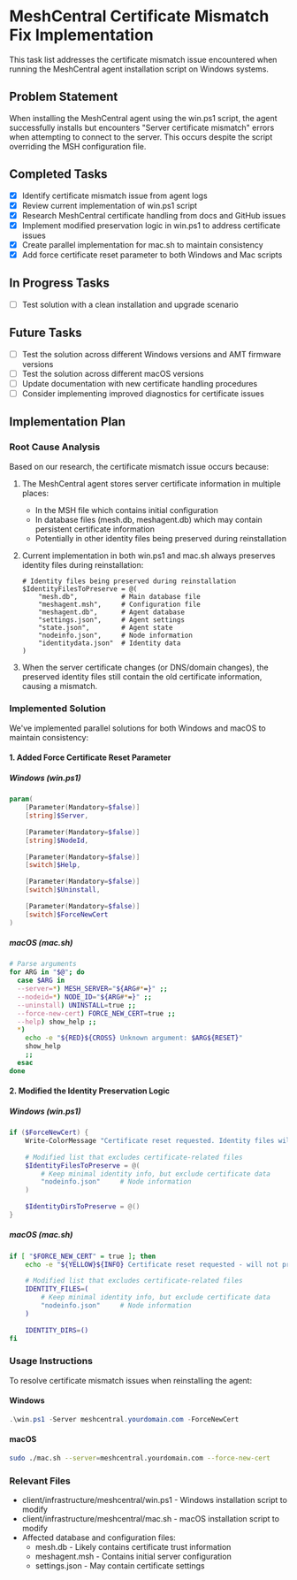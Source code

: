 # MeshCentral Certificate Mismatch Fix Implementation

This task list addresses the certificate mismatch issue encountered when running the MeshCentral agent installation script on Windows systems.

## Problem Statement

When installing the MeshCentral agent using the win.ps1 script, the agent successfully installs but encounters "Server certificate mismatch" errors when attempting to connect to the server. This occurs despite the script overriding the MSH configuration file.

## Completed Tasks

- [x] Identify certificate mismatch issue from agent logs
- [x] Review current implementation of win.ps1 script
- [x] Research MeshCentral certificate handling from docs and GitHub issues
- [x] Implement modified preservation logic in win.ps1 to address certificate issues
- [x] Create parallel implementation for mac.sh to maintain consistency
- [x] Add force certificate reset parameter to both Windows and Mac scripts

## In Progress Tasks

- [ ] Test solution with a clean installation and upgrade scenario

## Future Tasks

- [ ] Test the solution across different Windows versions and AMT firmware versions
- [ ] Test the solution across different macOS versions
- [ ] Update documentation with new certificate handling procedures
- [ ] Consider implementing improved diagnostics for certificate issues

## Implementation Plan

### Root Cause Analysis

Based on our research, the certificate mismatch issue occurs because:

1. The MeshCentral agent stores server certificate information in multiple places:
   - In the MSH file which contains initial configuration
   - In database files (mesh.db, meshagent.db) which may contain persistent certificate information
   - Potentially in other identity files being preserved during reinstallation

2. Current implementation in both win.ps1 and mac.sh always preserves identity files during reinstallation:
   ```
   # Identity files being preserved during reinstallation
   $IdentityFilesToPreserve = @(
       "mesh.db",           # Main database file
       "meshagent.msh",     # Configuration file
       "meshagent.db",      # Agent database
       "settings.json",     # Agent settings
       "state.json",        # Agent state
       "nodeinfo.json",     # Node information
       "identitydata.json"  # Identity data
   )
   ```

3. When the server certificate changes (or DNS/domain changes), the preserved identity files still contain the old certificate information, causing a mismatch.

### Implemented Solution

We've implemented parallel solutions for both Windows and macOS to maintain consistency:

#### 1. Added Force Certificate Reset Parameter

##### Windows (win.ps1)
```powershell
param(
    [Parameter(Mandatory=$false)]
    [string]$Server,
    
    [Parameter(Mandatory=$false)]
    [string]$NodeId,
    
    [Parameter(Mandatory=$false)]
    [switch]$Help,
    
    [Parameter(Mandatory=$false)]
    [switch]$Uninstall,
    
    [Parameter(Mandatory=$false)]
    [switch]$ForceNewCert
)
```

##### macOS (mac.sh)
```bash
# Parse arguments
for ARG in "$@"; do
  case $ARG in
  --server=*) MESH_SERVER="${ARG#*=}" ;;
  --nodeid=*) NODE_ID="${ARG#*=}" ;;
  --uninstall) UNINSTALL=true ;;
  --force-new-cert) FORCE_NEW_CERT=true ;;
  --help) show_help ;;
  *)
    echo -e "${RED}${CROSS} Unknown argument: $ARG${RESET}"
    show_help
    ;;
  esac
done
```

#### 2. Modified the Identity Preservation Logic

##### Windows (win.ps1)
```powershell
if ($ForceNewCert) {
    Write-ColorMessage "Certificate reset requested. Identity files will be preserved but certificate data will be reset." "Yellow"
    
    # Modified list that excludes certificate-related files
    $IdentityFilesToPreserve = @(
        # Keep minimal identity info, but exclude certificate data
        "nodeinfo.json"     # Node information
    )
    
    $IdentityDirsToPreserve = @()
}
```

##### macOS (mac.sh)
```bash
if [ "$FORCE_NEW_CERT" = true ]; then
    echo -e "${YELLOW}${INFO} Certificate reset requested - will not preserve certificate data${RESET}"
    
    # Modified list that excludes certificate-related files
    IDENTITY_FILES=(
        # Keep minimal identity info, but exclude certificate data
        "nodeinfo.json"     # Node information
    )
    
    IDENTITY_DIRS=()
fi
```

### Usage Instructions

To resolve certificate mismatch issues when reinstalling the agent:

#### Windows
```powershell
.\win.ps1 -Server meshcentral.yourdomain.com -ForceNewCert
```

#### macOS
```bash
sudo ./mac.sh --server=meshcentral.yourdomain.com --force-new-cert
```

### Relevant Files

- client/infrastructure/meshcentral/win.ps1 - Windows installation script to modify
- client/infrastructure/meshcentral/mac.sh - macOS installation script to modify
- Affected database and configuration files:
  - mesh.db - Likely contains certificate trust information
  - meshagent.msh - Contains initial server configuration
  - settings.json - May contain certificate settings 